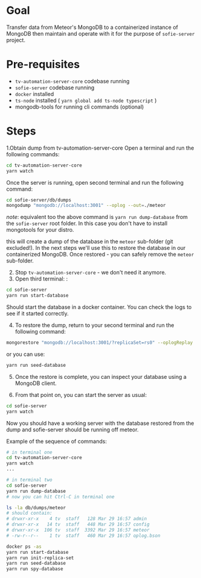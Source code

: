 Goal
===
Transfer data from Meteor's MongoDB to a containerized instance of MongoDB then maintain and operate with it for the purpose of `sofie-server` project.

Pre-requisites
===

- `tv-automation-server-core` codebase running
- `sofie-server` codebase running
- `docker` installed
- `ts-node` installed ( `yarn global add ts-node typescript` )
- mongodb-tools for running cli commands (optional)

Steps
===
1.Obtain dump from tv-automation-server-core
Open a terminal and run the following commands:

```bash
cd tv-automation-server-core
yarn watch
```
Once the server is running, open second terminal and run the following command:

```bash
cd sofie-server/db/dumps
mongodump "mongodb://localhost:3001" --oplog --out=./meteor
```
*note*: equivalent too the above command is `yarn run dump-database` from the `sofie-server` root folder. In this case you don't have to install mongotools for your distro.

this will create a dump of the database in the `meteor` sub-folder (git excluded!). In the next steps we'll use this to restore the database in our containerized MongoDB. Once restored - you can safely remove the `meteor` sub-folder.

2. Stop `tv-automation-server-core` - we don't need it anymore.
3. Open third terminal: :

```bash
cd sofie-server
yarn run start-database
```

Should start the database in a docker container. You can check the logs to see if it started correctly.

4. To restore the dump, return to your second terminal and run the following command:

```bash
mongorestore "mongodb://localhost:3001/?replicaSet=rs0" --oplogReplay ./meteor
```
or you can use:

```bash
yarn run seed-database
```


5. Once the restore is complete, you can inspect your database using a MongoDB client.

6. From that point on, you can start the server as usual:

```bash
cd sofie-server
yarn watch
```

Now you should have a working server with the database restored from the dump and sofie-server should be running off meteor.

Example of the sequence of commands:
```bash
# in terminal one
cd tv-automation-server-core
yarn watch
...
```
```bash
# in terminal two
cd sofie-server
yarn run dump-database
# now you can hit Ctrl-C in terminal one

ls -la db/dumps/meteor
# should contain:
# drwxr-xr-x    4 tv  staff   128 Mar 29 16:57 admin
# drwxr-xr-x   14 tv  staff   448 Mar 29 16:57 config
# drwxr-xr-x  106 tv  staff  3392 Mar 29 16:57 meteor
# -rw-r--r--    1 tv  staff   460 Mar 29 16:57 oplog.bson

docker ps -as
yarn run start-database
yarn run init-replica-set
yarn run seed-database
yarn run spy-database
```
